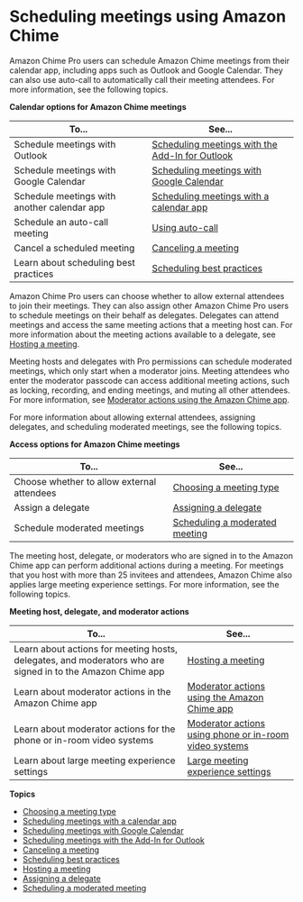 # Scheduling meetings using Amazon Chime<a name="chime-schedule-meetings"></a>

Amazon Chime Pro users can schedule Amazon Chime meetings from their calendar app, including apps such as Outlook and Google Calendar\. They can also use auto\-call to automatically call their meeting attendees\. For more information, see the following topics\.


**Calendar options for Amazon Chime meetings**  

| To\.\.\. | See\.\.\. | 
| --- | --- | 
|  Schedule meetings with Outlook  |  [Scheduling meetings with the Add\-In for Outlook](chime-scheduling-outlook.md)  | 
|  Schedule meetings with Google Calendar  |  [Scheduling meetings with Google Calendar](chime-scheduling-google.md)  | 
|  Schedule meetings with another calendar app  |  [Scheduling meetings with a calendar app](chime-scheduling-calendar-app.md)  | 
|  Schedule an auto\-call meeting  |  [Using auto\-call](chime-scheduling-best-practices.md#autocall)  | 
|  Cancel a scheduled meeting  |  [Canceling a meeting](cancel-meeting.md)  | 
|  Learn about scheduling best practices  |  [Scheduling best practices](chime-scheduling-best-practices.md)  | 

Amazon Chime Pro users can choose whether to allow external attendees to join their meetings\. They can also assign other Amazon Chime Pro users to schedule meetings on their behalf as delegates\. Delegates can attend meetings and access the same meeting actions that a meeting host can\. For more information about the meeting actions available to a delegate, see [Hosting a meeting](chime-organizer-call-controls.md)\.

Meeting hosts and delegates with Pro permissions can schedule moderated meetings, which only start when a moderator joins\. Meeting attendees who enter the moderator passcode can access additional meeting actions, such as locking, recording, and ending meetings, and muting all other attendees\. For more information, see [Moderator actions using the Amazon Chime app](moderate-meeting.md#actions-app)\.

For more information about allowing external attendees, assigning delegates, and scheduling moderated meetings, see the following topics\.


**Access options for Amazon Chime meetings**  

| To\.\.\. | See\.\.\. | 
| --- | --- | 
|  Choose whether to allow external attendees  |  [Choosing a meeting type](personal-ID.md)  | 
|  Assign a delegate  |  [Assigning a delegate](delegates.md)  | 
|  Schedule moderated meetings  |  [Scheduling a moderated meeting](moderate-meeting.md)  | 

The meeting host, delegate, or moderators who are signed in to the Amazon Chime app can perform additional actions during a meeting\. For meetings that you host with more than 25 invitees and attendees, Amazon Chime also applies large meeting experience settings\. For more information, see the following topics\.


**Meeting host, delegate, and moderator actions**  

| To\.\.\. | See\.\.\. | 
| --- | --- | 
|  Learn about actions for meeting hosts, delegates, and moderators who are signed in to the Amazon Chime app  |  [Hosting a meeting](chime-organizer-call-controls.md)  | 
|  Learn about moderator actions in the Amazon Chime app  |  [Moderator actions using the Amazon Chime app](moderate-meeting.md#actions-app)  | 
|  Learn about moderator actions for the phone or in\-room video systems  |  [Moderator actions using phone or in\-room video systems](moderate-meeting.md#actions-phone-vid)  | 
|  Learn about large meeting experience settings  |  [Large meeting experience settings](chime-organizer-call-controls.md#large-meeting-settings)  | 

**Topics**
+ [Choosing a meeting type](personal-ID.md)
+ [Scheduling meetings with a calendar app](chime-scheduling-calendar-app.md)
+ [Scheduling meetings with Google Calendar](chime-scheduling-google.md)
+ [Scheduling meetings with the Add\-In for Outlook](chime-scheduling-outlook.md)
+ [Canceling a meeting](cancel-meeting.md)
+ [Scheduling best practices](chime-scheduling-best-practices.md)
+ [Hosting a meeting](chime-organizer-call-controls.md)
+ [Assigning a delegate](delegates.md)
+ [Scheduling a moderated meeting](moderate-meeting.md)